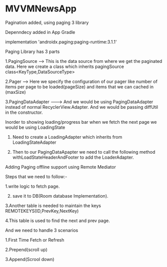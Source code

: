 # MVVMNewsApp

Pagination added, using paging 3 library

Depenndecy added in App Gradle

implementation 'androidx.paging:paging-runtime:3.1.1'

Paging Library has 3 parts


1.PagingSource -->   This is the data source from where we get the paginated data. Here we create a class which inherits pagingSource class<KeyType,DataSourceType>

2.Pager -->  Here we specify the configuration of our pager like number of items per page to be loaded(pageSize) and items that we can cached in (maxSize)

3.PagingDataAdapter --->  And we would be using PagingDataAdapter instead of normal RecyclerView.Adapter. And we would be passing diffUtil in the constructor.


Inorder to showing loading/progress bar when we fetch the next page we would be using LoadingState

1.  Need to create a LoadingAdapter which inherits from LoadingStateAdapter

2.	Then to our PagingDataApapter we need to call the following method withLoadStateHeaderAndFooter to add the LoaderAdapter.



Adding Paging offline support using Remote Mediator

Steps that we need to follow:-

1.write logic to fetch page. 

2. save it to DB(Room database Implementation).

3.Another table is needed to maintain the keys REMOTEKEYS(ID,PrevKey,NextKey)

4.This table is used to find the next and prev page.

And we need to handle 3 scenarios

1.First Time Fetch or Refresh

2.Prepend(scroll up)

3.Append(Scrool down)
